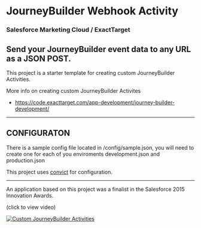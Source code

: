 # JourneyBuilder Webhook Activity

### Salesforce Marketing Cloud / ExactTarget
## Send your JourneyBuilder event data to any URL as a JSON POST.

This project is a starter template for creating custom JourneyBuilder Activities.

More info on creating custom JourneyBuilder Activites
- https://code.exacttarget.com/app-development/journey-builder-development/

---
## CONFIGURATON

There is a sample config file located in /config/sample.json, you will need to create one for each of you enviroments development.json and production.json 

This project uses  [convict](https://github.com/mozilla/node-convict) for configuration.

---
An application based on this project was a finalist in the Salesforce 2015 Innovation Awards. 

(click to view video)

[![Custom JourneyBuilder Activities](http://jeff.walstrom.net/media/innovation-video.png)](https://youtu.be/stdPOUfLXeg "Custom JourneyBuilder Activities")